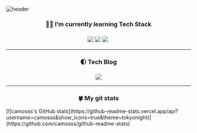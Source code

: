 ![header](https://capsule-render.vercel.app/api?type=soft&color=auto&height=150&section=header&text=HoSeongKang&fontSize=70&animation=twinkling)


<h3 align="center">🧑‍💻 I’m currently learning Tech Stack</h3>

<h3 align="center"><img src="https://img.shields.io/badge/C-A8B9CC?style=flat-square&logo=C&logoColor=white"/></a>&nbsp<img src="https://img.shields.io/badge/Swift-F29661?style=flat-square&logo=Swift&logoColor=white"/></a>&nbsp<img src="https://img.shields.io/badge/Firebase-FFE400?style=flat-square&logo=Firebase&logoColor=white"/></a>&nbsp</h3>
 
---
 <h3 align="center">🌓 Tech Blog</h3>

 <h3 align="center"><a href="https://www.notion.so/camosss-237308dc0bf4403c854546d1a20e886d"><img src="https://img.shields.io/badge/Notion-A6A6A6?style=flat-square&logo=Notion&logoColor=white&link=https://www.notion.so/camosss-237308dc0bf4403c854546d1a20e886d)"/></a></h3>

---
 <h3 align="center">🍀 My git stats</h3>
[![camosss's GitHub stats](https://github-readme-stats.vercel.app/api?username=camosss&show_icons=true&theme=tokyonight)](https://github.com/camosss/github-readme-stats)

